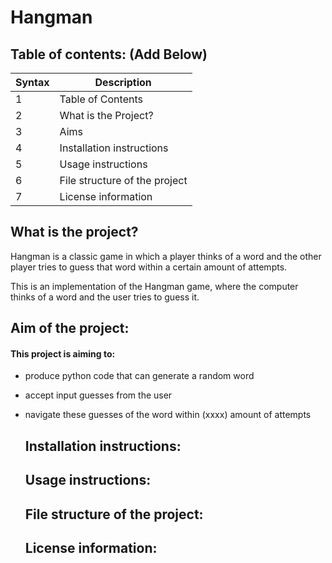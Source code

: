 # Hangman

## Table of contents: (Add Below)
| Syntax | Description |
| ----------- | ----------- |
| 1 | Table of Contents|
| 2 | What is the Project? |
| 3 | Aims |
| 4 | Installation instructions |
| 5 | Usage instructions |
| 6 | File structure of the project |
| 7 | License information |


## What is the project?
Hangman is a classic game in which a player thinks of a word and the other player tries to guess that word within a certain amount of attempts.

This is an implementation of the Hangman game, where the computer thinks of a word and the user tries to guess it. 

## Aim of the project:
#### This project is aiming to: 
- produce python code that can generate a random word
- accept input guesses from the user
- navigate these guesses of the word within (xxxx) amount of attempts

  ## Installation instructions:

  ## Usage instructions:

  ## File structure of the project:

  ## License information:



